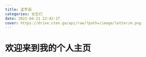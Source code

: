```yaml
---
title: 孟宇涵
categories: 女生们
date: 2022-04-21 22:42:17
cover: https://drive.cten.ga/api/raw/?path=/image/letter/m.png
---
```

# 欢迎来到我的个人主页